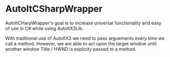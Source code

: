 # AutoItCSharpWrapper

AutoItCHarpWrapper's goal is to increase universal functionality and easy of use in C# while using AutoItX3Lib. 

With traditional use of AutoItX3 we need to pass arguements every time we call a method.
However, we are able to act upon the target window until another window Title / HWND is explicity passed to a method.
